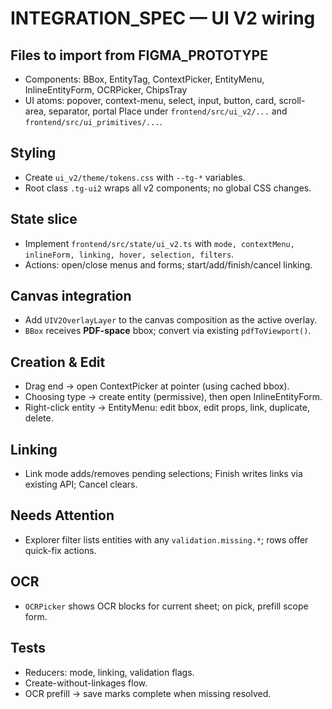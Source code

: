 # INTEGRATION_SPEC — UI V2 wiring

## Files to import from FIGMA_PROTOTYPE
- Components: BBox, EntityTag, ContextPicker, EntityMenu, InlineEntityForm, OCRPicker, ChipsTray
- UI atoms: popover, context-menu, select, input, button, card, scroll-area, separator, portal
Place under `frontend/src/ui_v2/...` and `frontend/src/ui_primitives/...`.

## Styling
- Create `ui_v2/theme/tokens.css` with `--tg-*` variables.
- Root class `.tg-ui2` wraps all v2 components; no global CSS changes.

## State slice
- Implement `frontend/src/state/ui_v2.ts` with `mode, contextMenu, inlineForm, linking, hover, selection, filters`.
- Actions: open/close menus and forms; start/add/finish/cancel linking.

## Canvas integration
- Add `UIV2OverlayLayer` to the canvas composition as the active overlay.
- `BBox` receives **PDF-space** bbox; convert via existing `pdfToViewport()`.

## Creation & Edit
- Drag end → open ContextPicker at pointer (using cached bbox).
- Choosing type → create entity (permissive), then open InlineEntityForm.
- Right-click entity → EntityMenu: edit bbox, edit props, link, duplicate, delete.

## Linking
- Link mode adds/removes pending selections; Finish writes links via existing API; Cancel clears.

## Needs Attention
- Explorer filter lists entities with any `validation.missing.*`; rows offer quick-fix actions.

## OCR
- `OCRPicker` shows OCR blocks for current sheet; on pick, prefill scope form.

## Tests
- Reducers: mode, linking, validation flags.
- Create-without-linkages flow.
- OCR prefill → save marks complete when missing resolved.